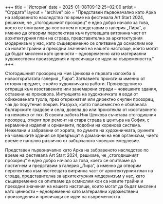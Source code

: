 +++
title = 'История'
date = 2025-01-08T09:12:25+02:00
artist = "Сгрдата"
layout = "archive"
bio = "Представен първоначално като Арка на забравеното наследство по време на фестивала Art Start 2024, решихме, че „стогодишният прозорец“ е едно добро начало за това, което се опитваме да постигнем и представим в галерия „Лира“, а именно да отворим перспектива към пустеещата витринна част от архитектурния план на сграда, представителна за архитектурния модернизъм у нас, като същевременно се опитваме да осмислим кои са новите трайни и преходни значения на нашето настояще, които могат да бъдат мислени като ценности – едновременно като материални художествени произведения и пресичащи се идеи на съвремеността."
+++

Стогодишният прозорец на Ния Ценкова е първата изложба в новооткритатата галерия „Лира“. Заглавието произтича именно от готовия предмет, с който художничката работи. Произведението отпраща към изоставените или занемарени сгради – човешките здания, оставени на произвола. Интуицията на художничката я води от обикновената тухла, през открехнатия или директно счупен прозорец, чак до порутения покрив. Разруха, която повсеместно е обхванала българските градове и села, довела до или произтекла от изоставянето на немалко от тях. В своята работа Ния Ценкова съчетава стогодишния прозорец, открит при ремонт на стара сграда в центъра на София, с керамични изделия и орнаменти, подобни на коренова система. Нежелани и забравени от хората, по думите на художничката, руините на човешките здания се превръщат в домакини на нов организъм, чието време е напълно различно от забързаното човешко ежедневие.

Представен първоначално като Арка на забравеното наследство по време на фестивала Art Start 2024, решихме, че „стогодишният прозорец“ е едно добро начало за това, което се опитваме да постигнем и представим в галерия „Лира“, а именно да отворим перспектива към пустеещата витринна част от архитектурния план на сграда, представителна за архитектурния модернизъм у нас, като същевременно се опитваме да осмислим кои са новите трайни и преходни значения на нашето настояще, които могат да бъдат мислени като ценности – едновременно като материални художествени произведения и пресичащи се идеи на съвремеността.

